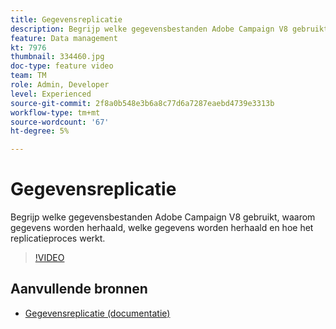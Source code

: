```yaml
---
title: Gegevensreplicatie
description: Begrijp welke gegevensbestanden Adobe Campaign V8 gebruikt, waarom gegevens worden herhaald, welke gegevens worden herhaald en hoe het replicatieproces werkt.
feature: Data management
kt: 7976
thumbnail: 334460.jpg
doc-type: feature video
team: TM
role: Admin, Developer
level: Experienced
source-git-commit: 2f8a0b548e3b6a8c77d6a7287eaebd4739e3313b
workflow-type: tm+mt
source-wordcount: '67'
ht-degree: 5%

---
```


# Gegevensreplicatie

Begrijp welke gegevensbestanden Adobe Campaign V8 gebruikt, waarom gegevens worden herhaald, welke gegevens worden herhaald en hoe het replicatieproces werkt.

>[!VIDEO](https://video.tv.adobe.com/v/334460?quality=12)

## Aanvullende bronnen

* [Gegevensreplicatie (documentatie)](https://experienceleague.adobe.com/docs/campaign/campaign-v8/config/replication.html?lang=en#data-replication)
